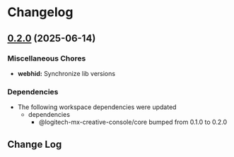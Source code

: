 # Changelog

## [0.2.0](https://github.com/Julusian/node-logitech-mx-creative-console/compare/webhid-v0.1.0...webhid-v0.2.0) (2025-06-14)


### Miscellaneous Chores

* **webhid:** Synchronize lib versions


### Dependencies

* The following workspace dependencies were updated
  * dependencies
    * @logitech-mx-creative-console/core bumped from 0.1.0 to 0.2.0

## Change Log
